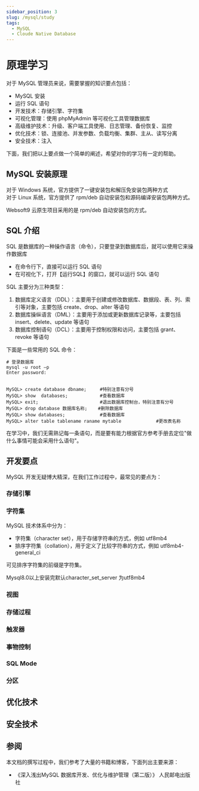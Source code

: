 ```yaml
---
sidebar_position: 3
slug: /mysql/study
tags:
  - MySQL
  - Cloude Native Database
---
```


# 原理学习

对于 MySQL 管理员来说，需要掌握的知识要点包括：

* MySQL 安装
* 运行 SQL 语句
* 开发技术：存储引擎、字符集
* 可视化管理：使用 phpMyAdmin 等可视化工具管理数据库
* 高级维护技术：升级、客户端工具使用、日志管理、备份恢复、监控
* 优化技术：锁、连接池、并发参数、负载均衡、集群、主从、读写分离
* 安全技术：注入

下面，我们把以上要点做一个简单的阐述，希望对你的学习有一定的帮助。

## MySQL 安装原理
  
对于 Windows 系统，官方提供了一键安装包和解压免安装包两种方式  
对于 Linux 系统，官方提供了 rpm/deb 自动安装包和源码编译安装包两种方式。  

Websoft9 云原生项目采用的是 rpm/deb 自动安装包的方式。

## SQL 介绍

SQL 是数据库的一种操作语言（命令），只要登录到数据库后，就可以使用它来操作数据库

* 在命令行下，直接可以运行 SQL 语句
* 在可视化下，打开【运行SQL】的窗口，就可以运行 SQL 语句


SQL 主要分为三种类型：

1. 数据库定义语言（DDL）：主要用于创建或修改数据库、数据段、表、列、索引等对象，主要包括 create、drop、alter 等语句
2. 数据库操纵语言（DML）：主要用于添加或更新数据库记录等，主要包括 insert、delete、update 等语句
3. 数据库控制语句（DCL）：主要用于控制权限和访问，主要包括 grant、revoke 等语句

下面是一些常用的 SQL 命令：

```
# 登录数据库
mysql -u root –p
Enter password:


MySQL> create database dbname;     #特别注意有分号
MySQL> show  databases;            #查看数据库
MySQL> exit;                       #退出数据库控制台，特别注意有分号
MySQL> drop database 数据库名称;    #删除数据库
MySQL> show databases;             #查看数据库
MySQL> alter table tablename raname mytable             #更改表名称
```

在学习中，我们无需熟记每一条语句，而是要有能力根据官方参考手册去定位"做什么事情可能会采用什么语句"。


## 开发要点

MySQL 开发无疑博大精深，在我们工作过程中，最常见的要点为：

### 存储引擎

### 字符集

MySQL 技术体系中分为：

* 字符集（character set），用于存储字符串的方式，例如 utf8mb4
* 排序字符集（collation），用于定义了比较字符串的方式，例如 utf8mb4-general_ci

可见排序字符集的前缀是字符集。

Mysql8.0以上安装完默认character_set_server 为utf8mb4


### 视图

### 存储过程

### 触发器

### 事物控制

### SQL Mode

### 分区

## 优化技术

## 安全技术

## 参阅

本文档的撰写过程中，我们参考了大量的书籍和博客，下面列出主要来源：

* 《深入浅出MySQL 数据库开发、优化与维护管理（第二版）》 人民邮电出版社